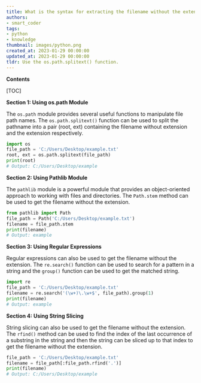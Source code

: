 ```yaml
---
title: What is the syntax for extracting the filename without the extension from a path in python?
authors:
- smart_coder
tags:
- python
- knowledge
thumbnail: images/python.png
created_at: 2023-01-29 00:00:00
updated_at: 2023-01-29 00:00:00
tldr: Use the os.path.splitext() function.
---
```


**Contents**

[TOC]

**Section 1: Using os.path Module**

The `os.path` module provides several useful functions to manipulate file path names. The `os.path.splitext()` function can be used to split the pathname into a pair (root, ext) containing the filename without extension and the extension respectively.

```python
import os
file_path = 'C:/Users/Desktop/example.txt'
root, ext = os.path.splitext(file_path)
print(root) 
# Output: C:/Users/Desktop/example
```

**Section 2: Using Pathlib Module**

The `pathlib` module is a powerful module that provides an object-oriented approach to working with files and directories. The `Path.stem` method can be used to get the filename without the extension.

```python
from pathlib import Path
file_path = Path('C:/Users/Desktop/example.txt')
filename = file_path.stem
print(filename) 
# Output: example
```

**Section 3: Using Regular Expressions**

Regular expressions can also be used to get the filename without the extension. The `re.search()` function can be used to search for a pattern in a string and the `group()` function can be used to get the matched string.

```python
import re
file_path = 'C:/Users/Desktop/example.txt'
filename = re.search('(\w+)\.\w+$', file_path).group(1)
print(filename) 
# Output: example
```

**Section 4: Using String Slicing**

String slicing can also be used to get the filename without the extension. The `rfind()` method can be used to find the index of the last occurrence of a substring in the string and then the string can be sliced up to that index to get the filename without the extension.

```python
file_path = 'C:/Users/Desktop/example.txt'
filename = file_path[:file_path.rfind('.')]
print(filename) 
# Output: C:/Users/Desktop/example
```
